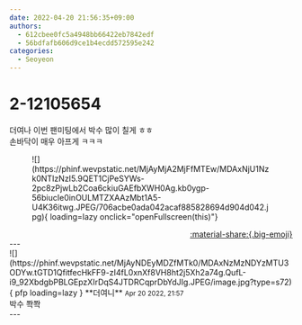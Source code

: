 ```yaml
---
date: 2022-04-20 21:56:35+09:00
authors:
  - 612cbee0fc5a4948bb66422eb7842edf
  - 56bdfafb606d9ce1b4ecdd572595e242
categories:
  - Seoyeon
---
```


# 2-12105654

<div class="post-container" markdown="1">
<div class="content-container md-sidebar__scrollwrap" markdown="1">

더여나 이번 팬미팅에서 박수 많이 칠게 ㅎㅎ<br>손바닥이 매우 아프게 ㅋㅋㅋ
<figure markdown="1">
![](https://phinf.wevpstatic.net/MjAyMjA2MjFfMTEw/MDAxNjU1Nzk0NTIzNzI5.9QET1CjPeSYWs-2pc8zPjwLb2Coa6ckiuGAEfbXWH0Ag.kb0ygp-56biucIe0inOULMTZXAAzMbt1A5-U4K36itwg.JPEG/706acbe0ada042acaf885828694d904d042.jpg){ loading=lazy onclick="openFullscreen(this)"}
</figure>


</div>
</div>

<div style="text-align: right;" markdown="1">
<a href="https://weverse.io/fromis9/fanpost/2-12105654" style="text-align: right;">:material-share:{.big-emoji}</a>
</div>
---

<div class="comments-container md-sidebar__scrollwrap" markdown="1">
<div class="comment" markdown="1">
<div class='id-container' markdown="1">
![](https://phinf.wevpstatic.net/MjAyNDEyMDZfMTk0/MDAxNzMzNDYzMTU3ODYw.tGTD1QfitfecHkFF9-zI4fL0xnXf8VH8ht2j5Xh2a74g.QufL-i9_92XbdgbPBLGEpzXIrDqS4JTDRCqprDbYdJIg.JPEG/image.jpg?type=s72){ pfp loading=lazy }
**<span class="artist">더여니</span>** <small>Apr 20 2022, 21:57</small><br>
</div>
<div class='comment-body' markdown="1">
박수 쫙쫙
</div>
</div>
</div>
---
